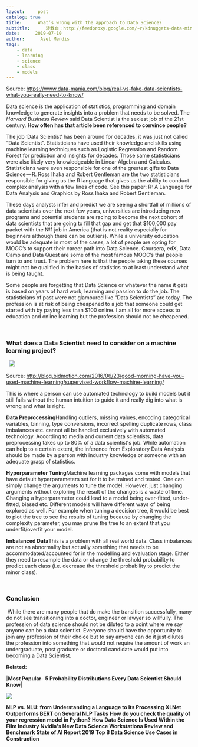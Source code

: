 ```yaml
---
layout:     post
catalog: true
title:      What’s wrong with the approach to Data Science?
subtitle:      转载自：http://feedproxy.google.com/~r/kdnuggets-data-mining-analytics/~3/9tFR3LoeSLc/whats-wrong-with-data-science.html
date:      2019-07-10
author:      Asel Mendis
tags:
    - data
    - learning
    - science
    - class
    - models
---
```


Source: https://www.data-mania.com/blog/real-vs-fake-data-scientists-what-you-really-need-to-know/



Data science is the application of statistics, programming and domain knowledge to generate insights into a problem that needs to be solved. The *Harvard Business Review* said Data Scientist is the sexiest job of the 21st century. **How often has that article been referenced to convince people?**

The job ‘Data Scientist’ has been around for decades, it was just not called “Data Scientist”. Statisticians have used their knowledge and skills using machine learning techniques such as Logistic Regression and Random Forest for prediction and insights for decades. Those same statisticians were also likely very knowledgeable in Linear Algebra and Calculus. Statisticians were even responsible for one of the greatest gifts to Data Science — R. Ross Ihaka and Robert Gentleman are the two statisticians responsible for giving us the R language that gives us the ability to conduct complex analysis with a few lines of code. See this paper: R: A Language for Data Analysis and Graphics by Ross Ihaka and Robert Gentleman.

These days analysts infer and predict we are seeing a shortfall of millions of data scientists over the next few years, universities are introducing new programs and potential students are racing to become the next cohort of data scientists that are going to fill that gap and get that $100,000 pay packet with the №1 job in America (that is not reality especially for beginners although there can be outliers). While a university education would be adequate in most of the cases, a lot of people are opting for MOOC’s to support their career path into Data Science. Coursera, edX, Data Camp and Data Quest are some of the most famous MOOC’s that people turn to and trust. The problem here is that the people taking these courses might not be qualified in the basics of statistics to at least understand what is being taught.

Some people are forgetting that Data Science or whatever the name it gets is based on years of hard work, learning and passion to do the job. The statisticians of past were not glamoured like “Data Scientists” are today. The profession is at risk of being cheapened to a job that someone could get started with by paying less than $100 online. I am all for more access to education and online learning but the profession should not be cheapened.

 

### What does a Data Scientist need to consider on a machine learning project?

 
![](https://i.ibb.co/vv36b1d/supervised-workflow-machine-learning.png)


Source: http://blog.bidmotion.com/2016/06/23/good-morning-have-you-used-machine-learning/supervised-workflow-machine-learning/



This is where a person can use automated technology to build models but it still fails without the human intuition to guide it and really dig into what is wrong and what is right. 

**Data Preprocessing**Handling outliers, missing values, encoding categorical variables, binning, type conversions, incorrect spelling duplicate rows, class imbalances etc. cannot all be handled exclusively with automated technology. According to media and current data scientists, data preprocessing takes up to 80% of a data scientist's job. While automation can help to a certain extent, the inference from Exploratory Data Analysis should be made by a person with industry knowledge or someone with an adequate grasp of statistics. 

**Hyperparameter Tuning**Machine learning packages come with models that have default hyperparameters set for it to be trained and tested. One can simply change the arguments to tune the model. However, just changing arguments without exploring the result of the changes is a waste of time. Changing a hyperparameter could lead to a model being over-fitted, under-fitted, biased etc. Different models will have different ways of being explored as well. For example when tuning a decision tree, it would be best to plot the tree to see the results of tuning because by changing the complexity parameter, you may prune the tree to an extent that you underfit/overfit your model.

**Imbalanced Data**This is a problem with all real world data. Class imbalances are not an abnormality but actually something that needs to be accommodated/accounted for in the modelling and evaluation stage. Either they need to resample the data or change the threshold probability to predict each class (i.e. decrease the threshold probability to predict the minor class).

 

### Conclusion

 While there are many people that do make the transition successfully, many do not see transitioning into a doctor, engineer or lawyer so willfully. The profession of data science should not be diluted to a point where we say anyone can be a data scientist. Everyone should have the opportunity to join any profession of their choice but to say anyone can do it just dilutes the profession into something that would not require the amount of work an undergraduate, post graduate or doctoral candidate would put into becoming a Data Scientist.

**Related:**



 




|**Most Popular**- **5 Probability Distributions Every Data Scientist Should Know**|

![](http://feedproxy.google.com/wp-content/uploads/normal-dist-small.jpg)


**NLP vs. NLU: from Understanding a Language to Its Processing**
**XLNet Outperforms BERT on Several NLP Tasks**
**How do you check the quality of your regression model in Python?**
**How Data Science Is Used Within the Film Industry**
**Nvidia's New Data Science Workstationa Review and Benchmark**
**State of AI Report 2019**
**Top 8 Data Science Use Cases in Construction**


